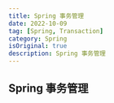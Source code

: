 ```yaml
---
title: Spring 事务管理
date: 2022-10-09
tag: [Spring, Transaction]
category: Spring
isOriginal: true
description: Spring 事务管理
---
```


## Spring 事务管理